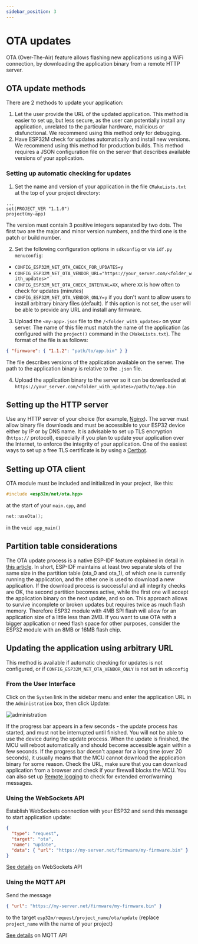 ```yaml
---
sidebar_position: 3
---
```


# OTA updates

OTA (Over-The-Air) feature allows flashing new applications using a WiFi connection, by downloading the application binary from a remote HTTP server.

## OTA update methods

There are 2 methods to update your application:

1. Let the user provide the URL of the updated application. This method is easier to set up, but less secure, as the user can potentially install any application, unrelated to the particular hardware, malicious or disfunctional. We recommend using this method only for debugging.
2. Have ESP32M check for updates automatically and install new versions. We recommend using this method for production builds. This method requires a JSON configuration file on the server that describes available versions of your application.

### Setting up automatic checking for updates
1. Set the name and version of your application in the file `CMakeLists.txt` at the top of your project directory:
```
...
set(PROJECT_VER "1.1.0")
project(my-app)
```
The version must contain 3 positive integers separated by two dots. The first two are the major and minor version numbers, and the third one is the patch or build number. 

2. Set the following configuration options in `sdkconfig` or via `idf.py menuconfig`:
 * `CONFIG_ESP32M_NET_OTA_CHECK_FOR_UPDATES=y`
 * `CONFIG_ESP32M_NET_OTA_VENDOR_URL="https://your_server.com/<folder_with_updates>"`
 * `CONFIG_ESP32M_NET_OTA_CHECK_INTERVAL=XX`, where `XX` is how often to check for updates (minutes) 
 * `CONFIG_ESP32M_NET_OTA_VENDOR_ONLY=y` if you don't want to allow users to install arbitrary binary files (default). If this option is not set, the user will be able to provide any URL and install any firmware.
 3. Upload the `<my-app>.json` file to the `/<folder_with_updates>` on your server. The name of this file must match the name of the application (as configured with the `project()` command in the `CMakeLists.txt`). The format of the file is as follows:

```json
{ "firmware": { "1.1.2": "path/to/app.bin" } }
```
The file describes versions of the application available on the server. The path to the application binary is relative to the `.json` file.

4. Upload the application binary to the server so it can be downloaded at `https://your_server.com/<folder_with_updates>/path/to/app.bin`


## Setting up the HTTP server

Use any HTTP server of your choice (for example, [Nginx](//www.nginx.com/)). The server must allow binary file downloads and must be accessible to your ESP32 device either by IP or by DNS name. It is advisable to set up TLS encryption (`https://` protocol), especially if you plan to update your application over the Internet, to enforce the integrity of your application. One of the easiest ways to set up a free TLS certificate is by using a [Certbot](//certbot.eff.org/).


## Setting up OTA client

OTA module must be included and initialized in your project, like this:

```cpp
#include <esp32m/net/ota.hpp>
```

at the start of your `main.cpp`, and

```cpp
net::useOta();
```

in the `void app_main()`

## Partition table considerations

The OTA update process is a native ESP-IDF feature explained in detail in [this article](//docs.espressif.com/projects/esp-idf/en/latest/esp32/api-reference/system/ota.html). In short, ESP-IDF maintains at least two separate slots of the same size in the partition table (ota_0 and ota_1), of which one is currently running the application, and the other one is used to download a new application. If the download process is successful and all integrity checks are OK, the second partition becomes active, while the first one will accept the
application binary on the next update, and so on. This approach allows to survive incomplete or broken updates but requires twice as much flash memory. Therefore ESP32 module with 4MB SPI flash will allow for an application size of a little less than 2MB. If you want to use OTA with a bigger application or need flash space for other purposes, consider the ESP32 module with an 8MB or 16MB flash chip.

## Updating the application using arbitrary URL

This method is available if automatic checking for updates is not configured, or if `CONFIG_ESP32M_NET_OTA_VENDOR_ONLY` is not set in `sdkconfig`

### From the User Interface

Click on the `System` link in the sidebar menu and enter the application URL in the `Administration` box, then click Update:

![administration](../../static/img/administration.png)

If the progress bar appears in a few seconds - the update process has started, and must not be interrupted until finished. You will not be able to use the device during the update process. When the update is finished, the MCU will reboot automatically and should become accessible again within a few seconds. If the progress bar doesn't appear for a long time (over 20 seconds), it usually means that the MCU cannot download the application binary for some reason. Check the URL, make sure that you can download application from a browser and check if your firewall blocks the MCU. You can also set up [Remote logging](/docs/tutorial/remote-logging) to check for extended error/warning messages.

### Using the WebSockets API

Establish WebSockets connection with your ESP32 and send this message to start application update:

```json
{
  "type": "request",
  "target": "ota",
  "name": "update",
  "data": { "url": "https://my-server.net/firmware/my-firmware.bin" }
}
```

[See details](/docs/reference/api#websockets) on WebSockets API

### Using the MQTT API

Send the message

```json
{ "url": "https://my-server.net/firmware/my-firmware.bin" }
```

to the target `esp32m/request/project_name/ota/update` (replace `project_name` with the name of your project)

[See details](/docs/reference/api#mqtt) on MQTT API
